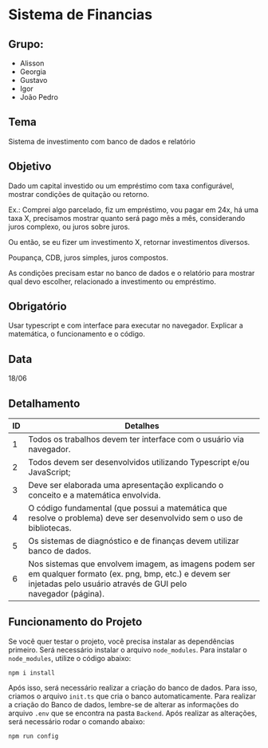 # Sistema de Financias

## Grupo:

- Alisson
- Georgia
- Gustavo
- Igor
- João Pedro

## Tema 

Sistema de investimento com banco de dados e relatório 

## Objetivo

Dado um capital investido ou um empréstimo com taxa configurável, mostrar condições de quitação ou retorno.

Ex.: Comprei algo parcelado, fiz um empréstimo, vou pagar em 24x, há uma taxa X, precisamos mostrar quanto será pago mês a mês, considerando juros complexo, ou juros sobre juros.

Ou então, se eu fizer um investimento X, retornar investimentos diversos. 

Poupança, CDB, juros simples, juros compostos. 

As condições precisam estar no banco de dados e o relatório para mostrar qual devo escolher, relacionado a investimento ou empréstimo. 

## Obrigatório
Usar typescript e com interface para executar no navegador. 
Explicar a matemática, o funcionamento e o código.

## Data 
18/06
## Detalhamento 

| ID        | Detalhes                                                                 |
|-----------|----------------------------------------------------------------------------|
|1          |Todos os trabalhos devem ter interface com o usuário via navegador.|
|2          |Todos devem ser desenvolvidos utilizando Typescript e/ou JavaScript;|
|3          |Deve ser elaborada uma apresentação explicando o conceito e a matemática envolvida.|
|4          |O código fundamental (que possui a matemática que resolve o problema) deve ser desenvolvido sem o uso de bibliotecas.|
|5          |Os sistemas de diagnóstico e de finanças devem utilizar banco de dados.|
|6          |Nos sistemas que envolvem imagem, as imagens podem ser em qualquer formato (ex. png, bmp, etc.) e devem ser injetadas pelo usuário através de GUI pelo navegador (página).|

## Funcionamento do Projeto

Se você quer testar o projeto, você precisa instalar as dependências primeiro. Será necessário instalar o arquivo `node_modules`.
Para instalar o `node_modules`, utilize o código abaixo:
```
npm i install
```
Após isso, será necessário realizar a criação do banco de dados. Para isso, criamos o arquivo `init.ts` que cria o banco automaticamente.
Para realizar a criação do Banco de dados, lembre-se de alterar as informações do arquivo `.env` que se encontra na pasta `Backend`. Após realizar as alterações, será necessário rodar o comando abaixo:
```
npm run config
```
